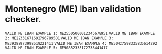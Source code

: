 # Montenegro (ME) Iban validation checker.

  `VALID ME IBAN EXAMPLE 1: ME25505000012345678951`
  `VALID ME IBAN EXAMPLE 2: ME22331671692796789581`
  `VALID ME IBAN EXAMPLE 3: ME39388973998519221411`
  `VALID ME IBAN EXAMPLE 4: ME50427598335836614292`
  `VALID ME IBAN EXAMPLE 5: ME90852335172733441417`